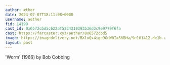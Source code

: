 ```yaml
---
author: æther
date: 2024-07-07T18:11:08+0000
username: aether
fid: 14199
cast_id: 0x6572cbd5c622af5234219393536d3c9e9779f6fa
cast: https://farcaster.xyz/aether/0x6572cbd5
image: https://imagedelivery.net/BXluQx4ige9GuW0Ia56BHw/9e161412-de1b-46d4-4288-e3221bef7900/original
layout: post
---
```


'Worm' (1966)
by Bob Cobbing

<img src='https://imagedelivery.net/BXluQx4ige9GuW0Ia56BHw/9e161412-de1b-46d4-4288-e3221bef7900/original' alt='' referrerpolicy='no-referrer'/>
